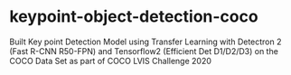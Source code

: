 # keypoint-object-detection-coco
Built Key point Detection Model using Transfer Learning with Detectron 2 (Fast R-CNN R50-FPN) and Tensorflow2 (Efficient Det D1/D2/D3) on the COCO Data Set as part of COCO LVIS Challenge 2020 
